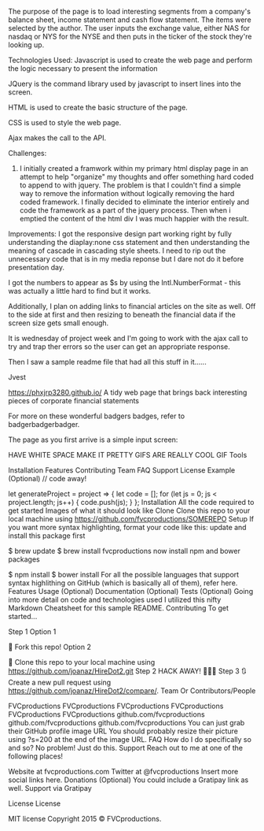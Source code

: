 The purpose of the page is to load interesting segments from a company's balance sheet, income statement and cash flow statement. 
The items were selected by the author.  The user inputs the exchange value, either NAS for nasdaq or NYS for the NYSE and then puts
in the ticker of the stock they're looking up.

Technologies Used:
  Javascript is used to create the web page and perform the logic necessary to present the information
  
  JQuery is the command library used by javascript to insert lines into the screen.  
  
  HTML is used to create the basic structure of the page.
  
  CSS is used to style the web page.
  
  Ajax makes the call to the API.
  
  Challenges:  
  1.  I initially created a framwork within my primary html display page in an attempt to help "organize" my thoughts
  and offer something hard coded to append to with jquery.  The problem is that I couldn't find a simple way to remove the information
  without logically removing the hard coded framework.  I finally decided to eliminate the interior entirely and code the framework as 
  a part of the jquery process.  Then when i emptied the content of the html div I was much happier with the result.

  
  Improvements:
  I got the responsive design part working right by fully understanding the diaplay:none css statement and then understanding the meaning of cascade in cascading style sheets.  I need to rip out the unnecessary code that is in my media reponse but I dare not do it before presentation day.
  
  I got the numbers to appear as $s by using the Intl.NumberFormat - this was actually a little hard to find but it works.
    
Additionally, I plan on adding links to financial articles on the site as well.  Off to the side at first and then resizing to beneath the financial data if the screen size gets small enough.

It is wednesday of project week and I'm going to work with the ajax call to try and trap ther errors so the user can get an appropriate response.  

Then I saw a sample readme file that had all this stuff in it......

Jvest


https://phxjrp3280.github.io/
A tidy web page that brings back interesting pieces of corporate financial statements

For more on these wonderful badgers badges, refer to badgerbadgerbadger.

The page as you first arrive is a simple input screen: 

HAVE WHITE SPACE
MAKE IT PRETTY
GIFS ARE REALLY COOL
GIF Tools


Installation
Features
Contributing
Team
FAQ
Support
License
Example (Optional)
// code away!

let generateProject = project => {
  let code = [];
  for (let js = 0; js < project.length; js++) {
    code.push(js);
  }
};
Installation
All the code required to get started
Images of what it should look like
Clone
Clone this repo to your local machine using https://github.com/fvcproductions/SOMEREPO
Setup
If you want more syntax highlighting, format your code like this:
update and install this package first

$ brew update
$ brew install fvcproductions
now install npm and bower packages

$ npm install
$ bower install
For all the possible languages that support syntax highlithing on GitHub (which is basically all of them), refer here.
Features
Usage (Optional)
Documentation (Optional)
Tests (Optional)
Going into more detail on code and technologies used
I utilized this nifty Markdown Cheatsheet for this sample README.
Contributing
To get started...

Step 1
Option 1

🍴 Fork this repo!
Option 2

👯 Clone this repo to your local machine using https://github.com/joanaz/HireDot2.git
Step 2
HACK AWAY! 🔨🔨🔨
Step 3
🔃 Create a new pull request using https://github.com/joanaz/HireDot2/compare/.
Team
Or Contributors/People

FVCproductions	FVCproductions	FVCproductions
FVCproductions	FVCproductions	FVCproductions
github.com/fvcproductions	github.com/fvcproductions	github.com/fvcproductions
You can just grab their GitHub profile image URL
You should probably resize their picture using ?s=200 at the end of the image URL.
FAQ
How do I do specifically so and so?
No problem! Just do this.
Support
Reach out to me at one of the following places!

Website at fvcproductions.com
Twitter at @fvcproductions
Insert more social links here.
Donations (Optional)
You could include a Gratipay link as well.
Support via Gratipay

License
License

MIT license
Copyright 2015 © FVCproductions.


